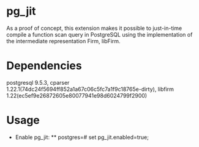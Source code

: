 # pg_jit #
As a proof of concept, this extension makes it possible to just-in-time compile a function scan query in PostgreSQL using the implementation of the intermediate representation Firm, libFirm.

# Dependencies #
postgresql 9.5.3,
cparser    1.22.1(74dc24f5694ff852a1a67c06c5fc7a1f9c18765e-dirty),
libfirm    1.22(ec5ef9e26872605e80077941e98d6024799f2900)

# Usage #
* Enable pg_jit:
** postgres=# set pg_jit.enabled=true;
